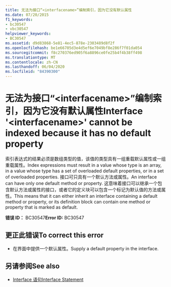 ```yaml
---
title: 无法为接口“<interfacename>”编制索引，因为它没有默认属性
ms.date: 07/20/2015
f1_keywords:
- bc30547
- vbc30547
helpviewer_keywords:
- BC30547
ms.assetid: d9d83868-5e81-4ec5-878e-2303489d8f2f
ms.openlocfilehash: be1e66705d3e4d5ef6e7049bf8e286f7f01da054
ms.sourcegitcommit: f8c270376ed905f6a8896ce0fe25b4f4b38ff498
ms.translationtype: MT
ms.contentlocale: zh-CN
ms.lasthandoff: 06/04/2020
ms.locfileid: "84390300"
---
```

# <a name="interface-interfacename-cannot-be-indexed-because-it-has-no-default-property"></a><span data-ttu-id="a8857-102">无法为接口“\<interfacename>”编制索引，因为它没有默认属性</span><span class="sxs-lookup"><span data-stu-id="a8857-102">Interface '\<interfacename>' cannot be indexed because it has no default property</span></span>
<span data-ttu-id="a8857-103">索引表达式的结果必须是数组类型的值，该值的类型具有一组重载默认属性或一组重载属性。</span><span class="sxs-lookup"><span data-stu-id="a8857-103">Index expressions must result in a value whose type is an array, in a value whose type has a set of overloaded default properties, or in a set of overloaded properties.</span></span> <span data-ttu-id="a8857-104">接口可只具有一个默认方法或属性。</span><span class="sxs-lookup"><span data-stu-id="a8857-104">An interface can have only one default method or property.</span></span> <span data-ttu-id="a8857-105">这意味着接口可以继承一个包含默认方法或属性的接口，或者它的定义块可以包含一个标记为默认值的方法或属性。</span><span class="sxs-lookup"><span data-stu-id="a8857-105">This means that it can either inherit an interface containing a default method or property, or its definition block can contain one method or property that is marked as default.</span></span>  
  
 <span data-ttu-id="a8857-106">**错误 ID：** BC30547</span><span class="sxs-lookup"><span data-stu-id="a8857-106">**Error ID:** BC30547</span></span>  
  
## <a name="to-correct-this-error"></a><span data-ttu-id="a8857-107">更正此错误</span><span class="sxs-lookup"><span data-stu-id="a8857-107">To correct this error</span></span>  
  
- <span data-ttu-id="a8857-108">在界面中提供一个默认属性。</span><span class="sxs-lookup"><span data-stu-id="a8857-108">Supply a default property in the interface.</span></span>  
  
## <a name="see-also"></a><span data-ttu-id="a8857-109">另请参阅</span><span class="sxs-lookup"><span data-stu-id="a8857-109">See also</span></span>

- [<span data-ttu-id="a8857-110">Interface 语句</span><span class="sxs-lookup"><span data-stu-id="a8857-110">Interface Statement</span></span>](../language-reference/statements/interface-statement.md)
